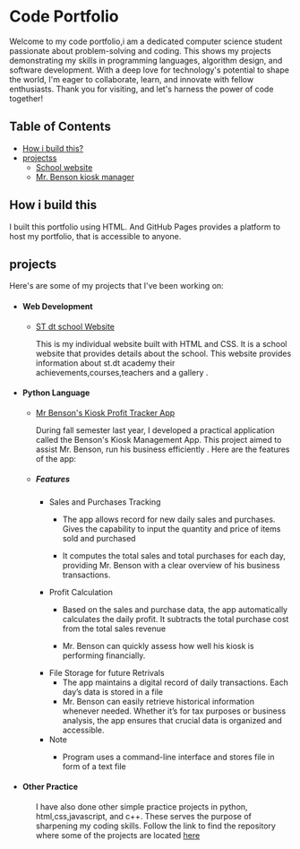 # Code Portfolio
<html>
  <body>
    <p>Welcome to my code portfolio,i am a dedicated computer science student passionate about problem-solving and coding. This shows my projects demonstrating my skills in programming languages, algorithm design, and software development. With a deep love for technology's potential to shape the world, I'm eager to collaborate, learn, and innovate with fellow enthusiasts. Thank you for visiting, and let's harness the power of code together!</p>
    <h2>Table of Contents</h2>
    <ul>
      <li><a href="#how">How i build this?</a></li>
      <li><a href ="#">projectss</a>
        <ul>
          <li><a href="#">School website</a></li>
          <li><a href="#"> Mr. Benson kiosk manager</a></li>
        </ul>
      </li>
    </ul>
    <div id="how">
      <h2>How i build this</h2>
      <p>I built this portfolio using HTML. 
          And GitHub Pages provides a platform to host my portfolio, that is accessible to anyone.</p>
    </div>
    <div id="project">
      <h2>projects</h2>
        <p>Here's are some of my projects that I've been working on:</p>
        <ul>
          <li><h4>Web Development</h4>
            <div id="gym"><ul><li><a href="" target="_blank">ST dt school Website</a></li>
                <p>This is my individual website built with HTML and CSS. 
                It is a school website that provides details about the school. 
                    This website provides information about st.dt academy their achievements,courses,teachers and a gallery .</p>
              </ul></div>
          </li>
          <div id="mr_benson">
            <li><h4> Python Language</h4>
            <ul><li><a href="https://colab.research.google.com/drive/1awIaWsj151bDURByENUIoGxYKO45n1wo">Mr Benson's Kiosk Profit Tracker App</a></li>
                <p>During fall semester last year, I developed a practical application called the Benson's Kiosk Management App. 
                    This project aimed to assist Mr. Benson, run his business efficiently . Here are the features of the app:</p>
                <li><h5>Features</h5>
                <ul>
                    <li>Sales and Purchases Tracking
                        <ul>
                            <li><p>The app allows record for new daily sales and purchases. 
                                    Gives the capability to input the quantity and price of items sold and purchased</p></li>
                            <li><p>It computes the total sales and total purchases for each day, providing Mr. Benson with a clear overview of his business transactions.</p></li>
                        </ul>
                    </li>
                    <li>Profit Calculation
                        <ul>
                            <li><p>Based on the sales and purchase data, the app automatically calculates the daily profit. 
                                It subtracts the total purchase cost from the total sales revenue</p></li>
                            <li><p>Mr. Benson can quickly assess how well his kiosk is performing financially.</p></li>
                        </ul>
                    </li>
                    <li>File Storage for future Retrivals
                        <ul>
                            <li>The app maintains a digital record of daily transactions. 
                                Each day’s data is stored in a file</li>
                            <li>Mr. Benson can easily retrieve historical information whenever needed. 
                                Whether it’s for tax purposes or business analysis, the app ensures that crucial data is organized and accessible.</li>
                        </ul>
                    </li>
                    <li>Note
                        <ul>
                            <li><p>Program uses a command-line interface and stores file in form of a text file</p></li>
                        </ul>
                    </li>
                </ul></li>
                </ul></li>
          </div>
            <li><h4>Other Practice</h4>
                <ul>
                    <p>I have also done other simple practice projects in python, html,css,javascript, and c++. 
                        These serves the purpose of sharpening my coding skills.
                        Follow the link to find the repository where some of the projects are located
                    <a href=""> here</a></p>
                </ul>
            </li>
        </ul>
    </div>
  </body>
</html>
